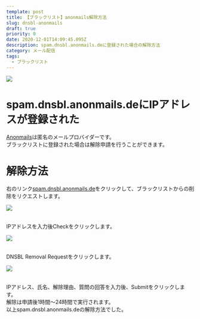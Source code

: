 ```yaml
---
template: post
title: 【ブラックリスト】anonmails解除方法
slug: dnsbl-anonmails
draft: true
priority: 0
date: 2020-12-01T14:09:45.095Z
description: spam.dnsbl.anonmails.deに登録された場合の解除方法
category: メール配信
tags:
  - ブラックリスト
---
```

![](/media/anonmails-title.png)

# spam.dnsbl.anonmails.deにIPアドレスが登録された

<a href="https://anonmails.de/" target="_blank">Anonmails</a>は匿名のメールプロバイダーです。<br>ブラックリストに登録された場合は解除申請を行うことができます。<br>

# 解除方法

右のリンク<a href="https://anonmails.de/dnsbl.php" target="_blank">spam.dnsbl.anonmails.de</a>をクリックして、ブラックリストからの削除をリクエストします。

![](/media/anonmails-1.png)

\
IPアドレスを入力後Checkをクリックします。

![](/media/anonmails-2.png)

\
DNSBL Removal Requestをクリックします。

![](/media/anonmails-3.png)

\
IPアドレス、氏名、解除理由、質問の回答を入力後、Submitをクリックします。<br> 				解除は申請後1時間～24時間で実行されます。<br> 				以上spam.dnsbl.anonmails.deの解除方法でした。<br>